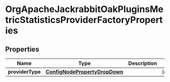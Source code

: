 

# OrgApacheJackrabbitOakPluginsMetricStatisticsProviderFactoryProperties

## Properties

Name | Type | Description | Notes
------------ | ------------- | ------------- | -------------
**providerType** | [**ConfigNodePropertyDropDown**](ConfigNodePropertyDropDown.md) |  |  [optional]



